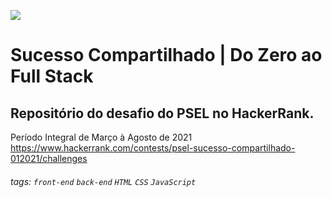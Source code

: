 ![](https://i.imgur.com/xG74tOh.png)

# Sucesso Compartilhado | Do Zero ao Full Stack

## Repositório do desafio do PSEL no HackerRank.

Período Integral de Março à Agosto de 2021
https://www.hackerrank.com/contests/psel-sucesso-compartilhado-012021/challenges

###### tags: `front-end` `back-end` `HTML` `CSS` `JavaScript`

